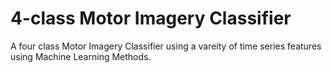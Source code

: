 # 4-class Motor Imagery Classifier
A four class Motor Imagery Classifier using a vareity of time series features using Machine Learning Methods.

